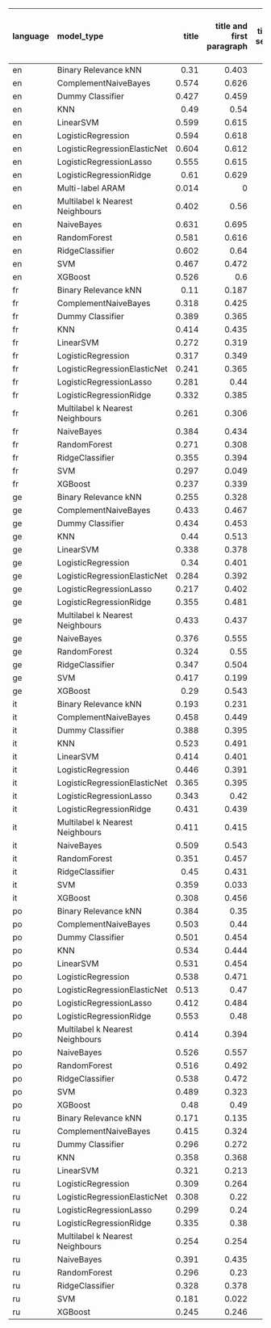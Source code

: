 | language   | model_type                      |   title |   title and first paragraph |   title and 5 sentences |   title and 10 sentences |   title and first sentence each paragraph | raw text   |
|:-----------|:--------------------------------|--------:|----------------------------:|------------------------:|-------------------------:|------------------------------------------:|:-----------|
| en         | Binary Relevance kNN            |   0.31  |                       0.403 |                   0.347 |                    0.273 |                                     0.312 | 0.334      |
| en         | ComplementNaiveBayes            |   0.574 |                       0.626 |                   0.66  |                    0.682 |                                     0.681 | 0.709      |
| en         | Dummy Classifier                |   0.427 |                       0.459 |                   0.437 |                    0.433 |                                     0.43  | 0.435      |
| en         | KNN                             |   0.49  |                       0.54  |                   0.527 |                    0.478 |                                     0.466 | 0.543      |
| en         | LinearSVM                       |   0.599 |                       0.615 |                   0.642 |                    0.654 |                                     0.657 | 0.686      |
| en         | LogisticRegression              |   0.594 |                       0.618 |                   0.628 |                    0.653 |                                     0.659 | 0.694      |
| en         | LogisticRegressionElasticNet    |   0.604 |                       0.612 |                   0.638 |                    0.64  |                                     0.669 | 0.685      |
| en         | LogisticRegressionLasso         |   0.555 |                       0.615 |                   0.624 |                    0.624 |                                     0.655 | 0.645      |
| en         | LogisticRegressionRidge         |   0.61  |                       0.629 |                   0.643 |                    0.669 |                                     0.659 | 0.700      |
| en         | Multi-label ARAM                |   0.014 |                       0     |                   0     |                    0     |                                     0     | 0          |
| en         | Multilabel k Nearest Neighbours |   0.402 |                       0.56  |                   0.54  |                    0.553 |                                     0.533 | 0.638      |
| en         | NaiveBayes                      |   0.631 |                       0.695 |                   0.718 |                    0.712 |                                     0.713 | **0.719**  |
| en         | RandomForest                    |   0.581 |                       0.616 |                   0.632 |                    0.654 |                                     0.663 | 0.656      |
| en         | RidgeClassifier                 |   0.602 |                       0.64  |                   0.636 |                    0.66  |                                     0.656 | 0.689      |
| en         | SVM                             |   0.467 |                       0.472 |                   0.489 |                    0.523 |                                     0.541 | 0.569      |
| en         | XGBoost                         |   0.526 |                       0.6   |                   0.615 |                    0.616 |                                     0.637 | 0.648      |
| fr         | Binary Relevance kNN            |   0.11  |                       0.187 |                   0.106 |                    0.078 |                                     0.073 | 0.086      |
| fr         | ComplementNaiveBayes            |   0.318 |                       0.425 |                   0.359 |                    0.365 |                                     0.345 | 0.389      |
| fr         | Dummy Classifier                |   0.389 |                       0.365 |                   0.341 |                    0.329 |                                     0.371 | 0.332      |
| fr         | KNN                             |   0.414 |                       0.435 |                   0.436 |                    0.433 |                                     0.348 | 0.436      |
| fr         | LinearSVM                       |   0.272 |                       0.319 |                   0.322 |                    0.251 |                                     0.327 | 0.311      |
| fr         | LogisticRegression              |   0.317 |                       0.349 |                   0.327 |                    0.256 |                                     0.336 | 0.337      |
| fr         | LogisticRegressionElasticNet    |   0.241 |                       0.365 |                   0.339 |                    0.301 |                                     0.361 | 0.351      |
| fr         | LogisticRegressionLasso         |   0.281 |                       0.44  |                   0.365 |                    0.298 |                                     0.389 | 0.430      |
| fr         | LogisticRegressionRidge         |   0.332 |                       0.385 |                   0.335 |                    0.308 |                                     0.315 | 0.323      |
| fr         | Multilabel k Nearest Neighbours |   0.261 |                       0.306 |                   0.348 |                    0.236 |                                     0.123 | 0.297      |
| fr         | NaiveBayes                      |   0.384 |                       0.434 |                   0.447 |                    0.482 |                                     0.472 | **0.556**  |
| fr         | RandomForest                    |   0.271 |                       0.308 |                   0.272 |                    0.284 |                                     0.314 | 0.343      |
| fr         | RidgeClassifier                 |   0.355 |                       0.394 |                   0.324 |                    0.292 |                                     0.312 | 0.328      |
| fr         | SVM                             |   0.297 |                       0.049 |                   0.094 |                    0.044 |                                     0.063 | 0.015      |
| fr         | XGBoost                         |   0.237 |                       0.339 |                   0.313 |                    0.303 |                                     0.344 | 0.419      |
| ge         | Binary Relevance kNN            |   0.255 |                       0.328 |                   0.262 |                    0.209 |                                     0.249 | 0.126      |
| ge         | ComplementNaiveBayes            |   0.433 |                       0.467 |                   0.44  |                    0.476 |                                     0.451 | 0.521      |
| ge         | Dummy Classifier                |   0.434 |                       0.453 |                   0.449 |                    0.423 |                                     0.474 | 0.443      |
| ge         | KNN                             |   0.44  |                       0.513 |                   0.509 |                    0.518 |                                     0.443 | 0.407      |
| ge         | LinearSVM                       |   0.338 |                       0.378 |                   0.395 |                    0.395 |                                     0.444 | 0.459      |
| ge         | LogisticRegression              |   0.34  |                       0.401 |                   0.409 |                    0.413 |                                     0.441 | 0.466      |
| ge         | LogisticRegressionElasticNet    |   0.284 |                       0.392 |                   0.419 |                    0.397 |                                     0.431 | 0.491      |
| ge         | LogisticRegressionLasso         |   0.217 |                       0.402 |                   0.429 |                    0.389 |                                     0.467 | 0.521      |
| ge         | LogisticRegressionRidge         |   0.355 |                       0.481 |                   0.47  |                    0.47  |                                     0.461 | 0.449      |
| ge         | Multilabel k Nearest Neighbours |   0.433 |                       0.437 |                   0.45  |                    0.396 |                                     0.29  | 0.272      |
| ge         | NaiveBayes                      |   0.376 |                       0.555 |                   0.556 |                    0.572 |                                     0.551 | **0.585**  |
| ge         | RandomForest                    |   0.324 |                       0.55  |                   0.409 |                    0.405 |                                     0.418 | 0.436      |
| ge         | RidgeClassifier                 |   0.347 |                       0.504 |                   0.46  |                    0.436 |                                     0.451 | 0.457      |
| ge         | SVM                             |   0.417 |                       0.199 |                   0.274 |                    0.359 |                                     0.32  | 0.424      |
| ge         | XGBoost                         |   0.29  |                       0.543 |                   0.402 |                    0.395 |                                     0.442 | 0.501      |
| it         | Binary Relevance kNN            |   0.193 |                       0.231 |                   0.174 |                    0.183 |                                     0.102 | 0.094      |
| it         | ComplementNaiveBayes            |   0.458 |                       0.449 |                   0.392 |                    0.468 |                                     0.418 | 0.507      |
| it         | Dummy Classifier                |   0.388 |                       0.395 |                   0.376 |                    0.386 |                                     0.36  | 0.379      |
| it         | KNN                             |   0.523 |                       0.491 |                   0.502 |                    0.502 |                                     0.459 | 0.503      |
| it         | LinearSVM                       |   0.414 |                       0.401 |                   0.387 |                    0.432 |                                     0.42  | 0.476      |
| it         | LogisticRegression              |   0.446 |                       0.391 |                   0.395 |                    0.433 |                                     0.442 | 0.486      |
| it         | LogisticRegressionElasticNet    |   0.365 |                       0.395 |                   0.407 |                    0.433 |                                     0.496 | 0.482      |
| it         | LogisticRegressionLasso         |   0.343 |                       0.42  |                   0.399 |                    0.457 |                                     0.481 | 0.487      |
| it         | LogisticRegressionRidge         |   0.431 |                       0.439 |                   0.417 |                    0.466 |                                     0.435 | 0.473      |
| it         | Multilabel k Nearest Neighbours |   0.411 |                       0.415 |                   0.366 |                    0.437 |                                     0.304 | 0.374      |
| it         | NaiveBayes                      |   0.509 |                       0.543 |                   0.553 |                    0.589 |                                     0.594 | **0.629**  |
| it         | RandomForest                    |   0.351 |                       0.457 |                   0.43  |                    0.476 |                                     0.446 | 0.502      |
| it         | RidgeClassifier                 |   0.45  |                       0.431 |                   0.412 |                    0.459 |                                     0.435 | 0.508      |
| it         | SVM                             |   0.359 |                       0.033 |                   0.123 |                    0.218 |                                     0.224 | 0.338      |
| it         | XGBoost                         |   0.308 |                       0.456 |                   0.401 |                    0.431 |                                     0.452 | 0.488      |
| po         | Binary Relevance kNN            |   0.384 |                       0.35  |                   0.319 |                    0.15  |                                     0.145 | 0.111      |
| po         | ComplementNaiveBayes            |   0.503 |                       0.44  |                   0.531 |                    0.525 |                                     0.57  | 0.621      |
| po         | Dummy Classifier                |   0.501 |                       0.454 |                   0.491 |                    0.427 |                                     0.461 | 0.485      |
| po         | KNN                             |   0.534 |                       0.444 |                   0.452 |                    0.342 |                                     0.337 | 0.325      |
| po         | LinearSVM                       |   0.531 |                       0.454 |                   0.503 |                    0.465 |                                     0.545 | 0.550      |
| po         | LogisticRegression              |   0.538 |                       0.471 |                   0.519 |                    0.492 |                                     0.537 | 0.579      |
| po         | LogisticRegressionElasticNet    |   0.513 |                       0.47  |                   0.486 |                    0.482 |                                     0.559 | 0.581      |
| po         | LogisticRegressionLasso         |   0.412 |                       0.484 |                   0.491 |                    0.509 |                                     0.57  | 0.566      |
| po         | LogisticRegressionRidge         |   0.553 |                       0.48  |                   0.539 |                    0.504 |                                     0.581 | 0.577      |
| po         | Multilabel k Nearest Neighbours |   0.414 |                       0.394 |                   0.504 |                    0.411 |                                     0.456 | 0.386      |
| po         | NaiveBayes                      |   0.526 |                       0.557 |                   0.589 |                    0.615 |                                     0.615 | **0.666**  |
| po         | RandomForest                    |   0.516 |                       0.492 |                   0.48  |                    0.477 |                                     0.555 | 0.609      |
| po         | RidgeClassifier                 |   0.538 |                       0.472 |                   0.526 |                    0.489 |                                     0.572 | 0.594      |
| po         | SVM                             |   0.489 |                       0.323 |                   0.351 |                    0.435 |                                     0.445 | 0.437      |
| po         | XGBoost                         |   0.48  |                       0.49  |                   0.489 |                    0.505 |                                     0.548 | 0.624      |
| ru         | Binary Relevance kNN            |   0.171 |                       0.135 |                   0.101 |                    0.124 |                                     0.101 | 0.101      |
| ru         | ComplementNaiveBayes            |   0.415 |                       0.324 |                   0.334 |                    0.374 |                                     0.319 | 0.339      |
| ru         | Dummy Classifier                |   0.296 |                       0.272 |                   0.284 |                    0.291 |                                     0.321 | 0.265      |
| ru         | KNN                             |   0.358 |                       0.368 |                   0.349 |                    0.349 |                                     0.349 | 0.349      |
| ru         | LinearSVM                       |   0.321 |                       0.213 |                   0.231 |                    0.253 |                                     0.276 | 0.351      |
| ru         | LogisticRegression              |   0.309 |                       0.264 |                   0.279 |                    0.261 |                                     0.295 | 0.327      |
| ru         | LogisticRegressionElasticNet    |   0.308 |                       0.22  |                   0.221 |                    0.256 |                                     0.278 | 0.343      |
| ru         | LogisticRegressionLasso         |   0.299 |                       0.24  |                   0.221 |                    0.38  |                                     0.347 | 0.388      |
| ru         | LogisticRegressionRidge         |   0.335 |                       0.38  |                   0.332 |                    0.334 |                                     0.313 | 0.327      |
| ru         | Multilabel k Nearest Neighbours |   0.254 |                       0.254 |                   0.258 |                    0.261 |                                     0.198 | 0.192      |
| ru         | NaiveBayes                      |   0.391 |                       0.435 |                   0.439 |                    0.463 |                                     0.487 | **0.504**  |
| ru         | RandomForest                    |   0.296 |                       0.23  |                   0.208 |                    0.249 |                                     0.337 | 0.318      |
| ru         | RidgeClassifier                 |   0.328 |                       0.378 |                   0.301 |                    0.321 |                                     0.313 | 0.327      |
| ru         | SVM                             |   0.181 |                       0.022 |                   0.041 |                    0.027 |                                     0.048 | 0.031      |
| ru         | XGBoost                         |   0.245 |                       0.246 |                   0.249 |                    0.332 |                                     0.366 | 0.429      |